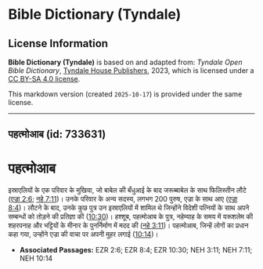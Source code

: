# Bible Dictionary (Tyndale)

## License Information

**Bible Dictionary (Tyndale)** is based on and adapted from: _Tyndale Open Bible Dictionary_, [Tyndale House Publishers](https://tyndaleopenresources.com/), 2023, which is licensed under a [CC BY-SA 4.0 license](https://creativecommons.org/licenses/by-sa/4.0/legalcode.en).

This markdown version (created `2025-10-17`) is provided under the same license.



--------------------------------

## पहत्मोआब (id: 733631)

पहत्मोआब
========

इस्राएलियों के एक परिवार के मुखिया, जो बाबेल की बँधुआई के बाद जरूब्बाबेल के साथ फिलिस्तीन लौटे ([एज्रा 2:6](https://ref.ly/Ezra2:6); [नहे 7:11](https://ref.ly/Neh7:11))। उनके परिवार के अन्य सदस्य, लगभग 200 पुरुष, एज्रा के साथ आए ([एज्रा 8:4](https://ref.ly/Ezra8:4))। लौटने के बाद, उनके कुछ पुत्र उन इस्राएलियों में शामिल थे जिन्होंने विदेशी पत्नियों के साथ अपने सम्बन्धों को तोड़ने की प्रतिज्ञा की ([10:30](https://ref.ly/Ezra10:30))। हश्शूब, पहत्मोआब के पुत्र, नहेम्याह के समय में यरूशलेम की शहरपनाह और भट्टियों के मीनार के पुनर्निर्माण में मदद की ([नहे 3:11](https://ref.ly/Neh3:11))। पहत्मोआब, जिन्हें लोगों का प्रधान कहा गया, उन्होंने एज्रा की वाचा पर अपनी मुहर लगाई ([10:14](https://ref.ly/Neh10:14))।

* **Associated Passages:** EZR 2:6; EZR 8:4; EZR 10:30; NEH 3:11; NEH 7:11; NEH 10:14

